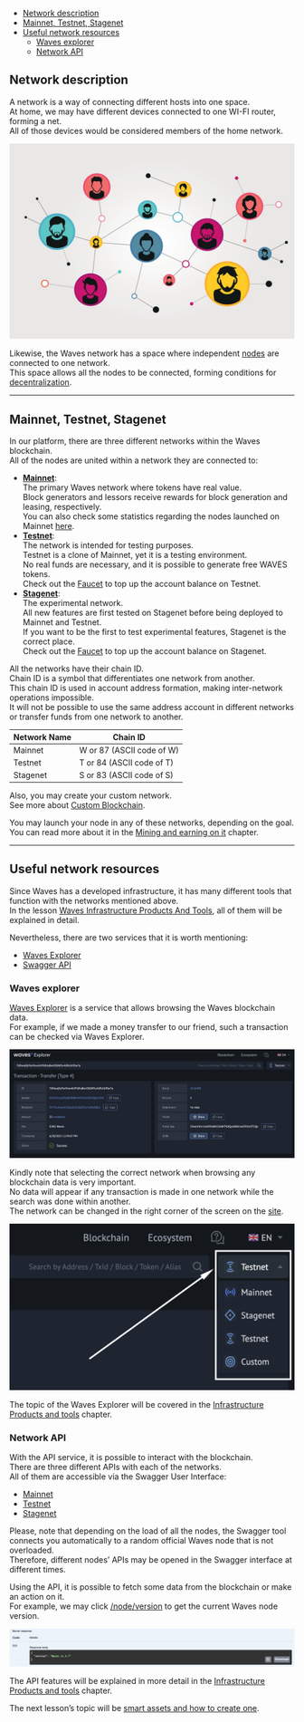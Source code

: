 - [Network description](#network-description)
- [Mainnet, Testnet, Stagenet](#mainnet-testnet-stagenet)
- [Useful network resources](#useful-network-resources)
  - [Waves explorer](#waves-explorer)
  - [Network API](#network-api)

## Network description ##

A network is a way of connecting different hosts into one space.  
At home, we may have different devices connected to one WI-FI router, forming a net.  
All of those devices would be considered members of the home network.  

![](https://github.com/wavesplatform/waves-lessons/blob/template/lessons/EN/B.%20How%20the%20waves%20works/c.%20Waves%20networks,%20their%20types,%20and%20application/images/network.jpeg?raw=true)  

Likewise, the Waves network has a space where independent [nodes]() are connected to one network.  
This space allows all the nodes to be connected, forming conditions for [decentralization]().  

---

## Mainnet, Testnet, Stagenet ##

In our platform, there are three different networks within the Waves blockchain.  
All of the nodes are united within a network they are connected to:

- **<u>Mainnet</u>**:  
  The primary Waves network where tokens have real value.   
  Block generators and lessors receive rewards for block generation and leasing, respectively.  
  You can also check some statistics regarding the nodes launched on Mainnet [here](https://new.wavesexplorer.com/nodes).
- **<u>Testnet</u>**:  
  The network is intended for testing purposes.  
  Testnet is a clone of Mainnet, yet it is a testing environment.  
  No real funds are necessary, and it is possible to generate free WAVES tokens.  
  Check out the [Faucet](https://testnet.wavesexplorer.com/faucet) to top up the account balance on Testnet.
- **<u>Stagenet</u>**:  
  The experimental network.  
  All new features are first tested on Stagenet before being deployed to Mainnet and Testnet.  
  If you want to be the first to test experimental features, Stagenet is the correct place.  
  Check out the [Faucet](https://stagenet.wavesexplorer.com/faucet) to top up the account balance on Stagenet.  


All the networks have their chain ID.  
Chain ID is a symbol that differentiates one network from another.  
This chain ID is used in account address formation, making inter-network operations impossible.  
It will not be possible to use the same address account in different networks or transfer funds from one network to another.

| Network Name | Chain ID|
| ------ | ------ |
| Mainnet | W or 87 (ASCII code of W) |
| Testnet | T or 84 (ASCII code of T) |
| Stagenet | S or 83 (ASCII code of S) |

Also, you may create your custom network.  
See more about [Custom Blockchain](https://docs.waves.tech/en/waves-node/private-waves-network#deploy-node-with-custom-blockchain-in-docker).  

You may launch your node in any of these networks, depending on the goal.  
You can read more about it in the [Mining and earning on it]() chapter.  

---

## Useful network resources ##

Since Waves has a developed infrastructure, it has many different tools that function with the networks mentioned above.  
In the lesson [Waves Infrastructure Products And Tools](), all of them will be explained in detail.

Nevertheless, there are two services that it is worth mentioning:
- [Waves Explorer](#waves-explorer)
- [Swagger API](#network-api)

### Waves explorer ###

[Waves Explorer](https://new.wavesexplorer.com/) is a service that allows browsing the Waves blockchain data.  
For example, if we made a money transfer to our friend, such a transaction can be checked via Waves Explorer.  
  
![](https://github.com/wavesplatform/waves-lessons/blob/template/lessons/EN/B.%20How%20the%20waves%20works/c.%20Waves%20networks,%20their%20types,%20and%20application/images/waves_transfer.png?raw=true)
  
Kindly note that selecting the correct network when browsing any blockchain data is very important.  
No data will appear if any transaction is made in one network while the search was done within another.  
The network can be changed in the right corner of the screen on the [site](https://new.wavesexplorer.com).  
  
![](https://github.com/wavesplatform/waves-lessons/blob/template/lessons/EN/B.%20How%20the%20waves%20works/c.%20Waves%20networks,%20their%20types,%20and%20application/images/network_selection.png?raw=true)
  
The topic of the Waves Explorer will be covered in the [Infrastructure Products and tools]() chapter.  

### Network API ###

With the API service, it is possible to interact with the blockchain.  
There are three different APIs with each of the networks.  
All of them are accessible via the Swagger User Interface:

- [Mainnet](https://nodes.wavesnodes.com/api-docs/index.html)
- [Testnet](https://nodes-testnet.wavesnodes.com/api-docs/index.html)
- [Stagenet](https://nodes-stagenet.wavesnodes.com/api-docs/index.html)

Please, note that depending on the load of all the nodes, the Swagger tool connects you automatically to a random official Waves node that is not overloaded.  
Therefore, different nodes’ APIs may be opened in the Swagger interface at different times.  

Using the API, it is possible to fetch some data from the blockchain or make an action on it.  
For example, we may click [/node/version](https://nodes.wavesnodes.com/api-docs/index.html#/node/getNodeVersion) to get the current Waves node version.  
  
![](https://github.com/wavesplatform/waves-lessons/blob/template/lessons/EN/B.%20How%20the%20waves%20works/c.%20Waves%20networks,%20their%20types,%20and%20application/images/api_response.png?raw=true)
  
The API features will be explained in more detail in the [Infrastructure Products and tools]() chapter.  
  
The next lesson’s topic will be [smart assets and how to create one]().

